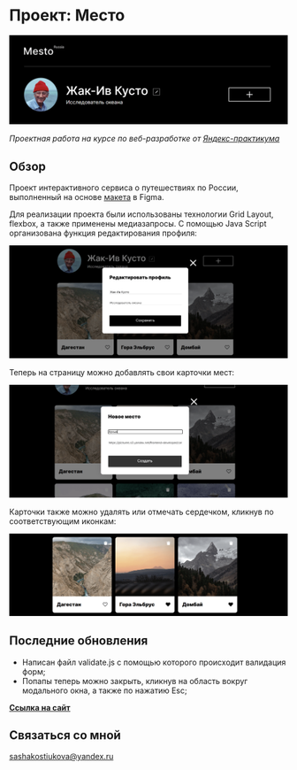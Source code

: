 # __Проект: Место__
<img src="./images/README-header%20.png" alt="Скриншот шапки сайта">

*Проектная работа на курсе по веб-разработке от [Яндекс-практикума](https://practicum.yandex.ru/ "Перейти на сайт практикума")*

## Обзор

Проект интерактивного сервиса о путешествиях по России, выполненный на основе [макета](https://www.figma.com/file/2cn9N9jSkmxD84oJik7xL7/JavaScript.-Sprint-4?node-id=0%3A1 "Посмотреть макет") в Figma. 

Для реализации проекта были использованы технологии Grid Layout, flexbox, а также применены медиазапросы. С помощью Java Script организованa функция редактирования профиля:

<img src="./images/README-editpopup.png" alt="скриншот формы редактирования профиля">

Теперь на страницу можно добавлять свои карточки мест:

<img src="./images/README-addpopup.png" alt="скриншот формы создания новой карточки">

Карточки также можно удалять или отмечать сердечком, кликнув по соответствующим иконкам:

<img src="./images/README-cards.png" alt="скриншот карточек мест">

## Последние обновления

* Написан файл validate.js с помощью которого происходит валидация форм;
* Попапы теперь можно закрыть, кликнув на область вокруг модального окна, а также по нажатию Esc;

**[Ссылка на сайт](https://sashakostiukova.github.io/mesto/)**

## __Связаться со мной__
sashakostiukova@yandex.ru